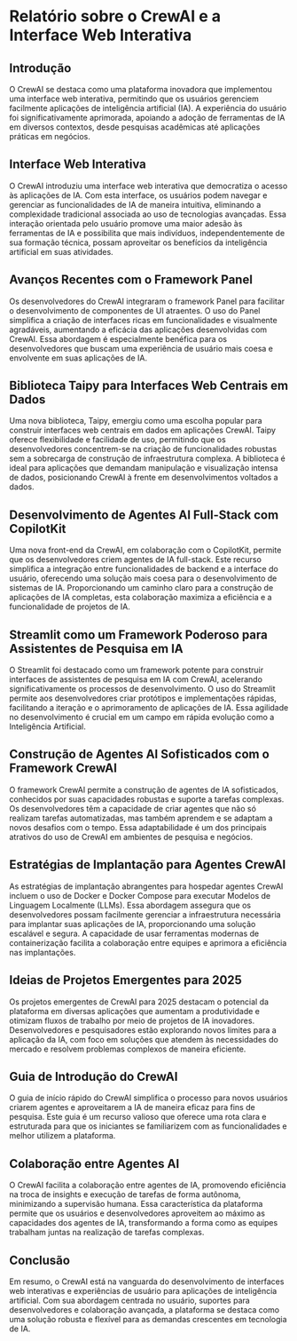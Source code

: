 # Relatório sobre o CrewAI e a Interface Web Interativa

## Introdução

O CrewAI se destaca como uma plataforma inovadora que implementou uma interface web interativa, permitindo que os usuários gerenciem facilmente aplicações de inteligência artificial (IA). A experiência do usuário foi significativamente aprimorada, apoiando a adoção de ferramentas de IA em diversos contextos, desde pesquisas acadêmicas até aplicações práticas em negócios.

## Interface Web Interativa

O CrewAI introduziu uma interface web interativa que democratiza o acesso às aplicações de IA. Com esta interface, os usuários podem navegar e gerenciar as funcionalidades de IA de maneira intuitiva, eliminando a complexidade tradicional associada ao uso de tecnologias avançadas. Essa interação orientada pelo usuário promove uma maior adesão às ferramentas de IA e possibilita que mais indivíduos, independentemente de sua formação técnica, possam aproveitar os benefícios da inteligência artificial em suas atividades.

## Avanços Recentes com o Framework Panel

Os desenvolvedores do CrewAI integraram o framework Panel para facilitar o desenvolvimento de componentes de UI atraentes. O uso do Panel simplifica a criação de interfaces ricas em funcionalidades e visualmente agradáveis, aumentando a eficácia das aplicações desenvolvidas com CrewAI. Essa abordagem é especialmente benéfica para os desenvolvedores que buscam uma experiência de usuário mais coesa e envolvente em suas aplicações de IA. 

## Biblioteca Taipy para Interfaces Web Centrais em Dados

Uma nova biblioteca, Taipy, emergiu como uma escolha popular para construir interfaces web centrais em dados em aplicações CrewAI. Taipy oferece flexibilidade e facilidade de uso, permitindo que os desenvolvedores concentrem-se na criação de funcionalidades robustas sem a sobrecarga de construção de infraestrutura complexa. A biblioteca é ideal para aplicações que demandam manipulação e visualização intensa de dados, posicionando CrewAI à frente em desenvolvimentos voltados a dados.

## Desenvolvimento de Agentes AI Full-Stack com CopilotKit

Uma nova front-end da CrewAI, em colaboração com o CopilotKit, permite que os desenvolvedores criem agentes de IA full-stack. Este recurso simplifica a integração entre funcionalidades de backend e a interface do usuário, oferecendo uma solução mais coesa para o desenvolvimento de sistemas de IA. Proporcionando um caminho claro para a construção de aplicações de IA completas, esta colaboração maximiza a eficiência e a funcionalidade de projetos de IA.

## Streamlit como um Framework Poderoso para Assistentes de Pesquisa em IA

O Streamlit foi destacado como um framework potente para construir interfaces de assistentes de pesquisa em IA com CrewAI, acelerando significativamente os processos de desenvolvimento. O uso do Streamlit permite aos desenvolvedores criar protótipos e implementações rápidas, facilitando a iteração e o aprimoramento de aplicações de IA. Essa agilidade no desenvolvimento é crucial em um campo em rápida evolução como a Inteligência Artificial.

## Construção de Agentes AI Sofisticados com o Framework CrewAI

O framework CrewAI permite a construção de agentes de IA sofisticados, conhecidos por suas capacidades robustas e suporte a tarefas complexas. Os desenvolvedores têm a capacidade de criar agentes que não só realizam tarefas automatizadas, mas também aprendem e se adaptam a novos desafios com o tempo. Essa adaptabilidade é um dos principais atrativos do uso de CrewAI em ambientes de pesquisa e negócios.

## Estratégias de Implantação para Agentes CrewAI

As estratégias de implantação abrangentes para hospedar agentes CrewAI incluem o uso de Docker e Docker Compose para executar Modelos de Linguagem Localmente (LLMs). Essa abordagem assegura que os desenvolvedores possam facilmente gerenciar a infraestrutura necessária para implantar suas aplicações de IA, proporcionando uma solução escalável e segura. A capacidade de usar ferramentas modernas de containerização facilita a colaboração entre equipes e aprimora a eficiência nas implantações.

## Ideias de Projetos Emergentes para 2025

Os projetos emergentes de CrewAI para 2025 destacam o potencial da plataforma em diversas aplicações que aumentam a produtividade e otimizam fluxos de trabalho por meio de projetos de IA inovadores. Desenvolvedores e pesquisadores estão explorando novos limites para a aplicação da IA, com foco em soluções que atendem às necessidades do mercado e resolvem problemas complexos de maneira eficiente.

## Guia de Introdução do CrewAI

O guia de início rápido do CrewAI simplifica o processo para novos usuários criarem agentes e aproveitarem a IA de maneira eficaz para fins de pesquisa. Este guia é um recurso valioso que oferece uma rota clara e estruturada para que os iniciantes se familiarizem com as funcionalidades e melhor utilizem a plataforma.

## Colaboração entre Agentes AI

O CrewAI facilita a colaboração entre agentes de IA, promovendo eficiência na troca de insights e execução de tarefas de forma autônoma, minimizando a supervisão humana. Essa característica da plataforma permite que os usuários e desenvolvedores aproveitem ao máximo as capacidades dos agentes de IA, transformando a forma como as equipes trabalham juntas na realização de tarefas complexas.

## Conclusão

Em resumo, o CrewAI está na vanguarda do desenvolvimento de interfaces web interativas e experiências de usuário para aplicações de inteligência artificial. Com sua abordagem centrada no usuário, suportes para desenvolvedores e colaboração avançada, a plataforma se destaca como uma solução robusta e flexível para as demandas crescentes em tecnologia de IA.
